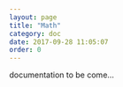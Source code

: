 ```yaml
---
layout: page
title: "Math"
category: doc
date: 2017-09-28 11:05:07
order: 0
---
```


documentation to be come...